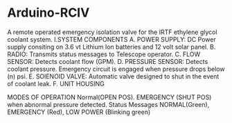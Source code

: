 # Arduino-RCIV
A remote operated emergency isolation valve for the IRTF ethylene glycol coolant system.
I.SYSTEM COMPONENTS
A. POWER SUPPLY: DC Power supply consiting on 3.6 vt Lithium Ion batteries and 12 volt solar panel. 
B. RADIO: Transmits status messages to Telescope operator.
C. FLOW SENSOR: Detects coolant flow (GPM). 
D. PRESSURE SENSOR: Detects coolant pressure. Emergency circuit is engaged when pressure drops below (n) psi. 
E. SOlENOID VALVE: Automatic valve designed to shut in the event  of coolant leak.
F. UNIT HOUSING 
>>>>>>>>>>>>>>>>>>>>>>>>>>>>>>>>>>>>>>>>>>>>>>>>>>>>>>>>>>>>>>>>>>>>>>>>>>>>>>>>>>>>>>>>>>>>>>>>>>>>>>>>>>>>>>>>>>>>>>>>>>>>>>>>>>>>>>>>>>>>>>>>>>>>>>>>>>>
MODES OF OPERATION
Normal(OPEN POS).
EMERGENCY (SHUT POS) when  abnormal pressure detected.
Status Messages NORMAL(Green), EMERGENCY (Red), LOW POWER (Blinking green) 



